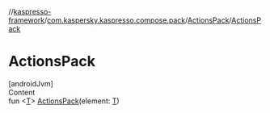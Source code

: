 //[kaspresso-framework](../../index.md)/[com.kaspersky.kaspresso.compose.pack](../index.md)/[ActionsPack](index.md)/[ActionsPack](-actions-pack.md)



# ActionsPack  
[androidJvm]  
Content  
fun <[T](index.md)> [ActionsPack](-actions-pack.md)(element: [T](index.md))  



